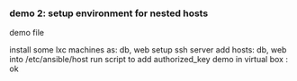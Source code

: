 ### demo 2: setup environment for nested hosts

demo file

install some lxc machines as: db, web
setup ssh server
add hosts: db, web into /etc/ansible/host
run script to add authorized_key
demo in virtual box : ok

